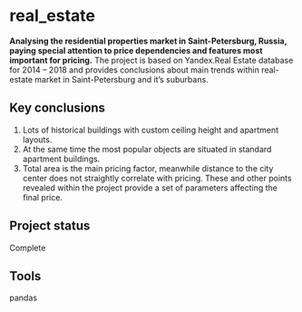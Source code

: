 # real_estate
**Analysing the residential properties market in Saint-Petersburg, Russia, paying special attention to price dependencies and features most important for pricing.**
The project is based on Yandex.Real Estate database for 2014 – 2018 and provides conclusions about main trends within real-estate market in Saint-Petersburg and it’s suburbans.
## Key conclusions
1. Lots of historical buildings with custom ceiling height and apartment layouts.
2. At the same time the most popular objects are situated in standard apartment buildings.
3. Total area is the main pricing factor, meanwhile distance to the city center does not straightly correlate with pricing.
These and other points revealed within the project provide a set of parameters affecting the final price.

## Project status
Complete

## Tools
pandas